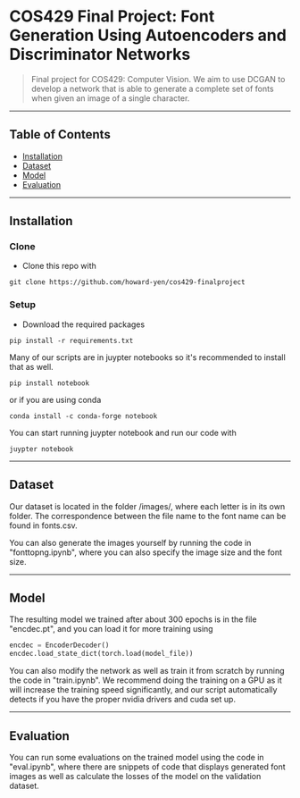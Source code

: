 # COS429 Final Project: Font Generation Using Autoencoders and Discriminator Networks
> Final project for COS429: Computer Vision. We aim to use DCGAN to develop a network that is able to generate a complete set of fonts when given an image of a single character.

---
## Table of Contents

- [Installation](#installation)
- [Dataset](#Dataset)
- [Model](#Model)
- [Evaluation](#Evaluation)

---
## Installation

### Clone
- Clone this repo with
``` shell
git clone https://github.com/howard-yen/cos429-finalproject
```

### Setup
- Download the required packages
``` shell
pip install -r requirements.txt
```
Many of our scripts are in juypter notebooks so it's recommended to install that as well.
``` shell
pip install notebook
```
or if you are using conda
``` shell
conda install -c conda-forge notebook
```
You can start running juypter notebook and run our code with 
``` shell
juypter notebook
```
---
## Dataset

Our dataset is located in the folder /images/, where each letter is in its own folder. The correspondence between the file name to the font name can be found in fonts.csv.

You can also generate the images yourself by running the code in "fonttopng.ipynb", where you can also specify the image size and the font size.

---
## Model

The resulting model we trained after about 300 epochs is in the file "encdec.pt", and you can load it for more training using 
``` python
encdec = EncoderDecoder()
encdec.load_state_dict(torch.load(model_file))
```
You can also modify the network as well as train it from scratch by running the code in "train.ipynb".
We recommend doing the training on a GPU as it will increase the training speed significantly, and our script automatically detects if you have the proper nvidia drivers and cuda set up. 

---
## Evaluation

You can run some evaluations on the trained model using the code in "eval.ipynb", where there are snippets of code that displays generated font images as well as calculate the losses of the model on the validation dataset.
